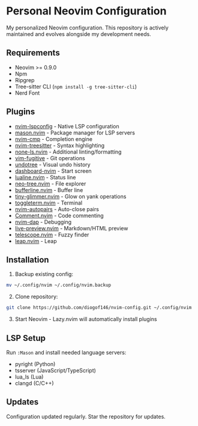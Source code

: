 # Personal Neovim Configuration

My personalized Neovim configuration. This repository is actively maintained and evolves alongside my development needs.

## Requirements

- Neovim >= 0.9.0
- Npm
- Ripgrep
- Tree-sitter CLI (`npm install -g tree-sitter-cli`)
- Nerd Font

## Plugins

- [nvim-lspconfig](https://github.com/neovim/nvim-lspconfig) - Native LSP configuration
- [mason.nvim](https://github.com/williamboman/mason.nvim) - Package manager for LSP servers
- [nvim-cmp](https://github.com/hrsh7th/nvim-cmp) - Completion engine
- [nvim-treesitter](https://github.com/nvim-treesitter/nvim-treesitter) - Syntax highlighting
- [none-ls.nvim](https://github.com/nvimtools/none-ls.nvim) - Additional linting/formatting
- [vim-fugitive](https://github.com/tpope/vim-fugitive) - Git operations
- [undotree](https://github.com/mbbill/undotree) - Visual undo history
- [dashboard-nvim](https://github.com/nvimdev/dashboard-nvim) - Start screen
- [lualine.nvim](https://github.com/nvim-lualine/lualine.nvim) - Status line
- [neo-tree.nvim](https://github.com/nvim-neo-tree/neo-tree.nvim) - File explorer
- [bufferline.nvim](https://github.com/akinsho/bufferline.nvim) - Buffer line
- [tiny-glimmer.nvim](https://github.com/link/to/tiny-glimmer) - Glow on yank operations 
- [toggleterm.nvim](https://github.com/akinsho/toggleterm.nvim) - Terminal
- [nvim-autopairs](https://github.com/windwp/nvim-autopairs) - Auto-close pairs
- [Comment.nvim](https://github.com/numToStr/Comment.nvim) - Code commenting
- [nvim-dap](https://github.com/mfussenegger/nvim-dap) - Debugging
- [live-preview.nvim](https://github.com/link/to/live-preview) - Markdown/HTML preview
- [telescope.nvim](https://github.com/nvim-telescope/telescope.nvim) - Fuzzy finder
- [leap.nvim](https://github.com/ggandor/leap.nvim) - Leap

## Installation

1. Backup existing config:
```bash
mv ~/.config/nvim ~/.config/nvim.backup
```

2. Clone repository:
```bash
git clone https://github.com/diogof146/nvim-config.git ~/.config/nvim
```

3. Start Neovim - Lazy.nvim will automatically install plugins

## LSP Setup

Run `:Mason` and install needed language servers:
- pyright (Python)
- tsserver (JavaScript/TypeScript)
- lua_ls (Lua)
- clangd (C/C++)

## Updates

Configuration updated regularly. Star the repository for updates.
